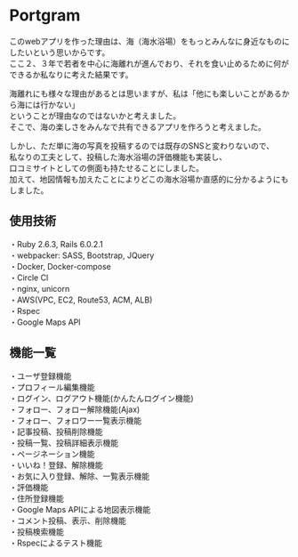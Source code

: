 # Portgram

このwebアプリを作った理由は、海（海水浴場）をもっとみんなに身近なものにしたいという思いからです。  
ここ２、３年で若者を中心に海離れが進んでおり、それを食い止めるために何ができるか私なりに考えた結果です。  

海離れにも様々な理由があるとは思いますが、私は「他にも楽しいことがあるから海には行かない」  
ということが理由なのではないかと考えました。  
そこで、海の楽しさをみんなで共有できるアプリを作ろうと考えました。  

しかし、ただ単に海の写真を投稿するのでは既存のSNSと変わりないので、  
私なりの工夫として、投稿した海水浴場の評価機能も実装し、  
口コミサイトとしての側面も持たせることにしました。  
加えて、地図情報も加えたことによりどこの海水浴場か直感的に分かるようにもしました。

## 使用技術
・Ruby 2.6.3, Rails 6.0.2.1  
・webpacker: SASS, Bootstrap, JQuery  
・Docker, Docker-compose  
・Circle CI  
・nginx, unicorn  
・AWS(VPC, EC2, Route53, ACM, ALB)  
・Rspec  
・Google Maps API  

## 機能一覧
・ユーザ登録機能  
・プロフィール編集機能  
・ログイン、ログアウト機能(かんたんログイン機能)  
・フォロー、フォロー解除機能(Ajax)  
・フォロー、フォロワー一覧表示機能  
・記事投稿、投稿削除機能  
・投稿一覧、投稿詳細表示機能  
・ページネーション機能  
・いいね！登録、解除機能  
・お気に入り登録、解除、一覧表示機能  
・評価機能  
・住所登録機能  
・Google Maps APIによる地図表示機能  
・コメント投稿、表示、削除機能  
・投稿検索機能  
・Rspecによるテスト機能  

